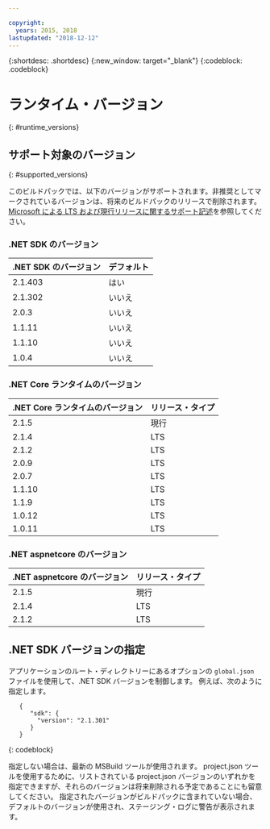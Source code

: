 ```yaml
---

copyright:
  years: 2015, 2018
lastupdated: "2018-12-12"
---
```


{:shortdesc: .shortdesc}
{:new_window: target="_blank"}
{:codeblock: .codeblock}


# ランタイム・バージョン
{: #runtime_versions}

## サポート対象のバージョン
{: #supported_versions}

このビルドパックでは、以下のバージョンがサポートされます。非推奨としてマークされているバージョンは、将来のビルドパックのリリースで削除されます。  [Microsoft による LTS および現行リリースに関するサポート記述](https://www.microsoft.com/net/core/support)を参照してください。


### .NET SDK のバージョン

| .NET SDK のバージョン        | デフォルト          |
|-------------------------|------------------|
| 2.1.403                 |   はい            |
| 2.1.302                 |   いいえ             |
| 2.0.3                   |   いいえ             |
| 1.1.11                  |   いいえ             |
| 1.1.10                  |   いいえ             |
| 1.0.4                   |   いいえ             |


### .NET Core ランタイムのバージョン

| .NET Core ランタイムのバージョン | リリース・タイプ      |
|---------------------------|-------------------|
| 2.1.5                     | 現行           |  
| 2.1.4                     | LTS               |
| 2.1.2                     | LTS               |
| 2.0.9                     | LTS               |
| 2.0.7                     | LTS               |
| 1.1.10                    | LTS               |
| 1.1.9                     | LTS               |
| 1.0.12                    | LTS               |
| 1.0.11                    | LTS               |


### .NET aspnetcore のバージョン

| .NET aspnetcore のバージョン | リリース・タイプ      |
|---------------------------|-------------------|
| 2.1.5                     | 現行           |  
| 2.1.4                     | LTS               |
| 2.1.2                     | LTS               |



## .NET SDK バージョンの指定

アプリケーションのルート・ディレクトリーにあるオプションの `global.json` ファイルを使用して、.NET SDK バージョンを制御します。 例えば、次のように指定します。
```
   {
      "sdk": {
        "version": "2.1.301"
      }
   }
```
{: codeblock}

指定しない場合は、最新の MSBuild ツールが使用されます。  project.json ツールを使用するために、リストされている project.json バージョンのいずれかを指定できますが、それらのバージョンは将来削除される予定であることにも留意してください。  指定されたバージョンがビルドパックに含まれていない場合、デフォルトのバージョンが使用され、ステージング・ログに警告が表示されます。
